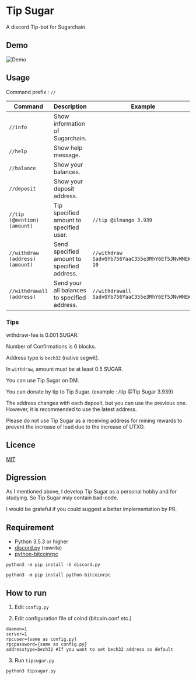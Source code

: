 Tip Sugar
====

A discord Tip-bot for Sugarchain.

## Demo

![Demo](https://user-images.githubusercontent.com/43717671/57532105-fa58c400-7375-11e9-8730-6d7d4c32399c.gif)

## Usage

Command prefix : `//`

|Command                         |Description                                  |Example                                            |
|--------------------------------|---------------------------------------------|---------------------------------------------------|
|`//info`                        |Show information of Sugarchain.              |                                                   |
|`//help`                        |Show help message.                           |                                                   |
|`//balance`                     |Show your balances.                          |                                                   |
|`//deposit`                     |Show your deposit address.                   |                                                   |
|`//tip (@mention) (amount)`     |Tip specified amount to specified user.      |`//tip @ilmango 3.939`                             |
|`//withdraw (address) (amount)` |Send specified amount to specified address.  |`//withdraw SadvGYb756YaaC355e3RhY6Ef5JNvWNEWc 10` |
|`//withdrawall (address)`       |Send your all balances to specified address. |`//withdrawall SadvGYb756YaaC355e3RhY6Ef5JNvWNEWc` |

### Tips

withdraw-fee is 0.001 SUGAR.

Number of Confirmations is 6 blocks.

Address type is `bech32` (native segwit).

In `withdraw`, amount must be at least 0.5 SUGAR.

You can use Tip Sugar on DM.

You can donate by tip to Tip Sugar. (example : /tip @Tip Sugar 3.939)

The address changes with each deposit, but you can use the previous one. However, it is recommended to use the latest address.

Please do not use Tip Sugar as a receiving address for mining rewards to prevent the increase of load due to the increase of UTXO.

## Licence

[MIT](https://github.com/ilmango-doge/Tip-Sugar/blob/master/LICENSE)

## Digression

As I mentioned above, I develop Tip Sugar as a personal hobby and for studying. So Tip Sugar may contain bad-code.

I would be grateful if you could suggest a better implementation by PR.

## Requirement

* Python 3.5.3 or higher
* [discord.py](https://github.com/Rapptz/discord.py) (rewrite)
* [python-bitcoinrpc](https://github.com/jgarzik/python-bitcoinrpc)

```
python3 -m pip install -U discord.py
```

```
python3 -m pip install python-bitcoinrpc
```

## How to run

1. Edit `config.py`

2. Edit configuration file of coind (bitcoin.conf etc.)

```
daemon=1
server=1
rpcuser={same as config.py}
rpcpassword={same as config.py}
addresstype=bech32 #If you want to set bech32 address as default
```

3. Run `tipsugar.py`

```
python3 tipsugar.py
```